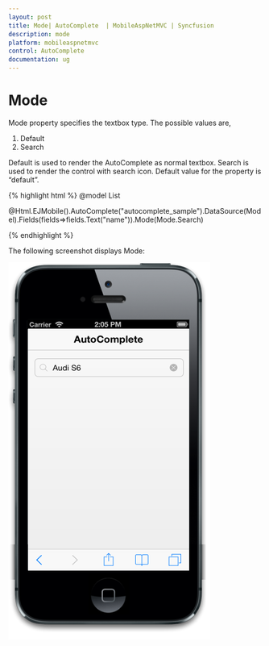```yaml
---
layout: post
title: Mode| AutoComplete  | MobileAspNetMVC | Syncfusion
description: mode
platform: mobileaspnetmvc
control: AutoComplete 
documentation: ug
---
```


# Mode

Mode property specifies the textbox type. The possible values are,

1. Default
2. Search

Default is used to render the AutoComplete as normal textbox. Search is used to render the control with search icon. Default value for the property is “default”.


{% highlight html %}
@model List<Cars>

@Html.EJMobile().AutoComplete("autocomplete_sample").DataSource(Model).Fields(fields=>fields.Text("name")).Mode(Mode.Search)

{% endhighlight %}


The following screenshot displays Mode:

![](Mode_images/Mode_img1.png)


